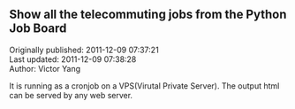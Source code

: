 ## Show all the telecommuting jobs from the Python Job Board  
Originally published: 2011-12-09 07:37:21  
Last updated: 2011-12-09 07:38:28  
Author: Victor Yang  
  
It is running as a cronjob on a VPS(Virutal Private Server). The output html can be served by any web server. 